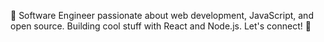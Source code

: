 👋 Software Engineer passionate about web development, JavaScript, and open source. 
Building cool stuff with React and Node.js. Let's connect! 🚀

<!--Text totally not generated by ChatGpt-->
